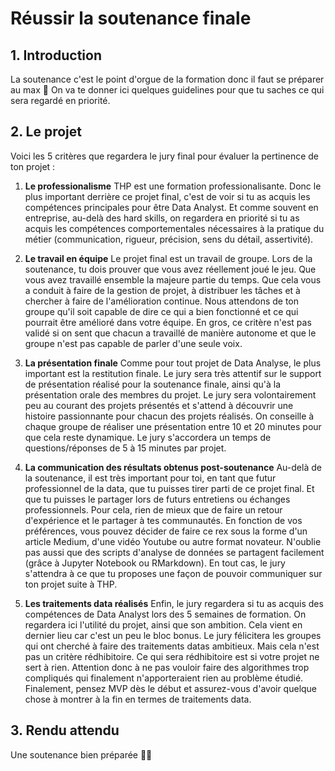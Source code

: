 # Réussir la soutenance finale

## 1. Introduction
La soutenance c'est le point d'orgue de la formation donc il faut se préparer au max 🤘 On va te donner ici quelques guidelines pour que tu saches ce qui sera regardé en priorité.

## 2. Le projet

Voici les 5 critères que regardera le jury final pour évaluer la pertinence de ton projet : 

1) **Le professionalisme**
THP est une formation professionalisante. Donc le plus important derrière ce projet final, c'est de voir si tu as acquis les compétences principales pour être Data Analyst. Et comme souvent en entreprise, au-delà des hard skills, on regardera en priorité si tu as acquis les compétences comportementales nécessaires à la pratique du métier (communication, rigueur, précision, sens du détail, assertivité).

2) **Le travail en équipe**
Le projet final est un travail de groupe. Lors de la soutenance, tu dois prouver que vous avez réellement joué le jeu. Que vous avez travaillé ensemble la majeure partie du temps. Que cela vous a conduit à faire de la gestion de projet, à distribuer les tâches et à chercher à faire de l'amélioration continue. Nous attendons de ton groupe qu'il soit capable de dire ce qui a bien fonctionné et ce qui pourrait être amélioré dans votre équipe. En gros, ce critère n'est pas validé si on sent que chacun a travaillé de manière autonome et que le groupe n'est pas capable de parler d'une seule voix.

3) **La présentation finale**
Comme pour tout projet de Data Analyse, le plus important est la restitution finale. Le jury sera très attentif sur le support de présentation réalisé pour la soutenance finale, ainsi qu'à la présentation orale des membres du projet. Le jury sera volontairement peu au courant des projets présentés et s'attend à découvrir une histoire passionnante pour chacun des projets réalisés. On conseille à chaque groupe de réaliser une présentation entre 10 et 20 minutes pour que cela reste dynamique. Le jury s'accordera un temps de questions/réponses de 5 à 15 minutes par projet.

4) **La communication des résultats obtenus post-soutenance**
Au-delà de la soutenance, il est très important pour toi, en tant que futur professionnel de la data, que tu puisses tirer parti de ce projet final. Et que tu puisses le partager lors de futurs entretiens ou échanges professionnels. Pour cela, rien de mieux que de faire un retour d'expérience et le partager à tes communautés. En fonction de vos préférences, vous pouvez décider de faire ce rex sous la forme d'un article Medium, d'une vidéo Youtube ou autre format novateur. N'oublie pas aussi que des scripts d'analyse de données se partagent facilement (grâce à Jupyter Notebook ou RMarkdown). En tout cas, le jury s'attendra à ce que tu proposes une façon de pouvoir communiquer sur ton projet suite à THP.

5) **Les traitements data réalisés**
Enfin, le jury regardera si tu as acquis des compétences de Data Analyst lors des 5 semaines de formation. On regardera ici l'utilité du projet, ainsi que son ambition. Cela vient en dernier lieu car c'est un peu le bloc bonus. Le jury félicitera les groupes qui ont cherché à faire des traitements datas ambitieux. Mais cela n'est pas un critère rédhibitoire. Ce qui sera rédhibitoire est si votre projet ne sert à rien. Attention donc à ne pas vouloir faire des algorithmes trop compliqués qui finalement n'apporteraient rien au problème étudié. Finalement, pensez MVP dès le début et assurez-vous d'avoir quelque chose à montrer à la fin en termes de traitements data.

## 3. Rendu attendu
Une soutenance bien préparée 🍻🍻

